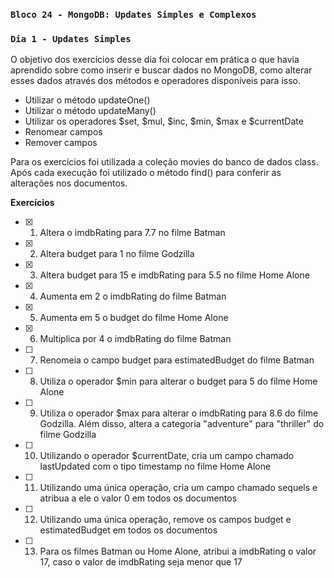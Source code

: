 ### `Bloco 24 - MongoDB: Updates Simples e Complexos`
### `Dia 1 - Updates Simples`

O objetivo dos exercícios desse dia foi colocar em prática o que havia aprendido sobre como inserir e buscar dados no MongoDB, como alterar esses dados através dos métodos e operadores disponíveis para isso.
  - Utilizar o método updateOne()
  - Utilizar o método updateMany()
  - Utilizar os operadores $set, $mul, $inc, $min, $max e $currentDate
  - Renomear campos
  - Remover campos

Para os exercícios foi utilizada a coleção movies do banco de dados class.
Após cada execução foi utilizado o método find() para conferir as alterações nos documentos.

**Exercícios**
- [x] 1. Altera o imdbRating para 7.7 no filme Batman 
- [x] 2. Altera budget para 1 no filme Godzilla 
- [x] 3. Altera budget para 15 e imdbRating para 5.5 no filme Home Alone
- [x] 4. Aumenta em 2 o imdbRating do filme Batman
- [x] 5. Aumenta em 5 o budget do filme Home Alone
- [x] 6. Multiplica por 4 o imdbRating do filme Batman
- [ ] 7. Renomeia o campo budget para estimatedBudget do filme Batman
- [ ] 8. Utiliza o operador $min para alterar o budget para 5 do filme Home Alone
- [ ] 9. Utiliza o operador $max para alterar o imdbRating para 8.6 do filme Godzilla. Além disso, altera a categoria "adventure" para "thriller" do filme Godzilla
- [ ] 10. Utilizando o operador $currentDate, cria um campo chamado lastUpdated com o tipo timestamp no filme Home Alone
- [ ] 11. Utilizando uma única operação, cria um campo chamado sequels e atribua a ele o valor 0 em todos os documentos
- [ ] 12. Utilizando uma única operação, remove os campos budget e estimatedBudget em todos os documentos
- [ ] 13. Para os filmes Batman ou Home Alone, atribui a imdbRating o valor 17, caso o valor de imdbRating seja menor que 17
